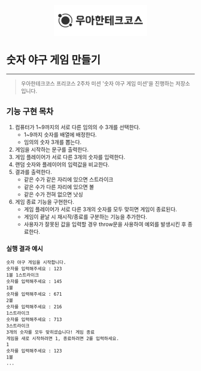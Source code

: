 <p align = "center">
    <img src="./woowacourse.png" alt="우아한테크코스" width="250px">
</p>

# 숫자 야구 게임 만들기
------------
> 우아한테크코스 프리코스 2주차 미션 '숫자 야구 게임 미션'을 진행하는 저장소입니다. 

## 기능 구현 목차

1. 컴퓨터가 1~9까지의 서로 다른 임의의 수 3개를 선택한다.
    - 1~9까지 슷자를 배열에 배정한다.
    - 임의의 숫자 3개를 뽑는다.
2. 게임을 시작하는 문구를 출력한다.
3. 게임 플레이어가 서로 다른 3개의 숫자를 입력한다.
4. 랜덤 숫자와 플레이어의 입력값을 비교한다.
5. 결과를 출력한다.
    - 같은 수가 같은 자리에 있으면 스트라이크
    - 같은 수가 다른 자리에 있으면 볼
    - 같은 수가 전혀 없으면 낫싱
6. 게임 종료 기능을 구현한다.
    - 게임 플레이어가 서로 다른 3개의 숫자를 모두 맞히면 게임이 종료된다.
    - 게임이 끝날 시 재시작/종료를 구분하는 기능을 추가한다.
    - 사용자가 잘못된 값을 입력할 경우 throw문을 사용하여 예외를 발생시킨 후 종료한다.

### 실행 결과 예시

```
숫자 야구 게임을 시작합니다.
숫자를 입력해주세요 : 123
1볼 1스트라이크
숫자를 입력해주세요 : 145
1볼
숫자를 입력해주세요 : 671
2볼
숫자를 입력해주세요 : 216
1스트라이크
숫자를 입력해주세요 : 713
3스트라이크
3개의 숫자를 모두 맞히셨습니다! 게임 종료
게임을 새로 시작하려면 1, 종료하려면 2를 입력하세요.
1
숫자를 입력해주세요 : 123
1볼
...
```
